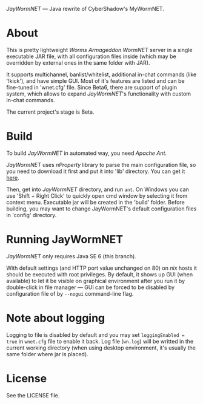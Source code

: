 *JayWormNET* — Java rewrite of CyberShadow's MyWormNET.

About
=====

This is pretty lightweight *Worms Armageddon WormNET* server
in a single executable JAR file, with all configuration files inside
(which may be overridden by external ones in the same folder with JAR).

It supports multichannel, banlist/whitelist, additional in-chat commands
(like '!kick'), and have simple GUI. Most of it's features are listed and
can be fine-tuned in 'wnet.cfg' file. Since Beta6, there are support of plugin system,
which allows to expand *JayWormNET*'s functionality with custom in-chat commands.

The current project's stage is Beta.

Build
=====

To build *JayWormNET* in automated way, you need *Apache Ant*.

*JayWormNET* uses *nProperty* library to parse the main configuration
file, so you need to download it first and put it into 'lib' directory.
You can get it [here](http://jfork.googlecode.com/svn/tags/nproperty/nproperty-1.1.jar).

Then, get into *JayWormNET* directory, and run `ant`. On Windows you can use 'Shift + Right Click'
to quickly open cmd window by selecting it from context menu. Executable jar will be created in the 'build' folder.
Before building, you may want to change JayWormNET's default configuration files in 'config' directory.

Running JayWormNET
==================

*JayWormNET* only requires Java SE 6 (this branch).

With default settings (and HTTP port value unchanged on 80) on *nix* hosts it should be
executed with root privileges. By default, it shows up GUI (when available) to let it
be visible on graphical environment after you run it by double-click in file manager —
GUI can be forced to be disabled by configuration file of by `--nogui` command-line flag.

Note about logging
==================

Logging to file is disabled by default and you may set `loggingEnabled = true` in `wnet.cfg` file
to enable it back. Log file (`wn.log`) will be writted in the current working directory (when
using desktop environment, it's usually the same folder where jar is placed).

License
=======

See the LICENSE file.

